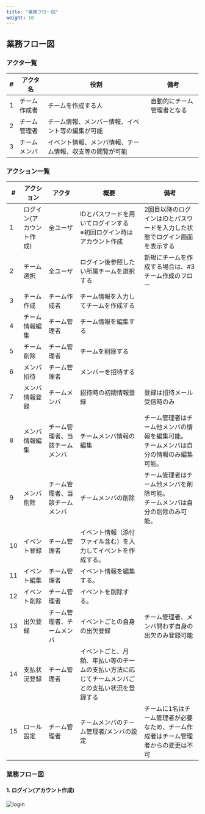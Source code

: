 ```yaml
---
title: "業務フロー図"
weight: 10
---
```


## 業務フロー図

### アクタ一覧  

| # | アクタ名 | 役割 | 備考 |
| ---- | ---- | ---- | ---- |
| 1 | チーム作成者 | チームを作成する人 | 自動的にチーム管理者となる |
| 2 | チーム管理者 | チーム情報、メンバー情報、イベント等の編集が可能 |  |
| 3 | チームメンバ | イベント情報、メンバ情報、チーム情報、収支等の閲覧が可能 |  |


### アクション一覧  

| # | アクション | アクタ | 概要 | 備考 |
| ---- | ---- | ---- | ---- | ---- |
| 1 | ログイン(アカウント作成) | 全ユーザ | IDとパスワードを用いてログインする<br>※初回ログイン時はアカウント作成 | 2回目以降のログインはIDとパスワードを入力した状態でログイン画面を表示する |
| 2 | チーム選択 | 全ユーザ | ログイン後参照したい所属チームを選択する | 新規にチームを作成する場合は、#3チーム作成のフロー |
| 3 | チーム作成 | チーム作成者 | チーム情報を入力してチームを作成する |  |
| 4 | チーム情報編集 | チーム管理者 | チーム情報を編集する |  |
| 5 | チーム削除 | チーム管理者 | チームを削除する |  |
| 6 | メンバ招待 | チーム管理者 | メンバーを招待する |  |
| 7 | メンバ情報登録 | チームメンバ | 招待時の初期情報登録 | 登録は招待メール受信時のみ |
| 8 | メンバ情報編集 | チーム管理者、当該チームメンバ | チームメンバ情報の編集 | チーム管理者はチーム他メンバの情報を編集可能。<br>チームメンバは自分の情報のみ編集可能。 |
| 9 | メンバ削除 | チーム管理者、当該チームメンバ | チームメンバの削除 | チーム管理者はチーム他メンバを削除可能。<br>チームメンバは自分の削除のみ可能。 |
| 10 | イベント登録 | チーム管理者 | イベント情報（添付ファイル含む）を入力してイベントを作成する。 |  |
| 11 | イベント編集 | チーム管理者 | イベント情報を編集する。 |  |  
| 12 | イベント削除 | チーム管理者 | イベントを削除する。 |  |  
| 13 | 出欠登録 | チーム管理者、チームメンバ | イベントごとの自身の出欠登録 | チーム管理者、メンバ問わず自身の出欠のみ登録可能 |  
| 14 | 支払状況登録 | チーム管理者 | イベントごと、月額、年払い等のチームの支払い方法に応じてチームメンバごとの支払い状況を登録する |  | 
| 15 | ロール設定 | チーム管理者 | チームメンバのチーム管理者/メンバの設定 | チームに1名はチーム管理者が必要なため、チーム作成者はチーム管理者からの変更は不可 |

### 業務フロー図  

#### 1. ログイン(アカウント作成)  

![login](images/login.png)
